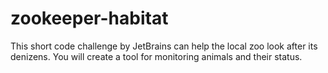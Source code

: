 # zookeeper-habitat
This short code challenge by JetBrains can help the local zoo look after its denizens. You will create a tool for monitoring animals and their status.
